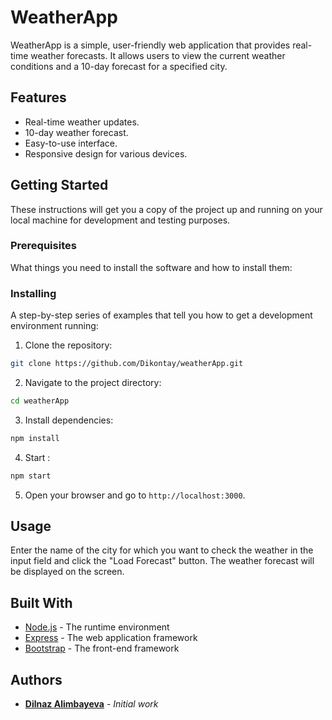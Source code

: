 # WeatherApp

WeatherApp is a simple, user-friendly web application that provides real-time weather forecasts. It allows users to view the current weather conditions and a 10-day forecast for a specified city.

## Features

- Real-time weather updates.
- 10-day weather forecast.
- Easy-to-use interface.
- Responsive design for various devices.

## Getting Started

These instructions will get you a copy of the project up and running on your local machine for development and testing purposes.

### Prerequisites

What things you need to install the software and how to install them:


### Installing

A step-by-step series of examples that tell you how to get a development environment running:

1. Clone the repository:
```bash
git clone https://github.com/Dikontay/weatherApp.git
```
2. Navigate to the project directory:

```bash
cd weatherApp
```

3. Install dependencies:
```bash 
npm install
```

4. Start :
```bash 
npm start
```

5. Open your browser and go to `http://localhost:3000`.

## Usage

Enter the name of the city for which you want to check the weather in the input field and click the "Load Forecast" button. The weather forecast will be displayed on the screen.

## Built With

- [Node.js](https://nodejs.org/) - The runtime environment
- [Express](https://expressjs.com/) - The web application framework
- [Bootstrap](https://getbootstrap.com/) - The front-end framework


## Authors

- **[Dilnaz Alimbayeva](https://github.com/Dikontay)** - *Initial work*


